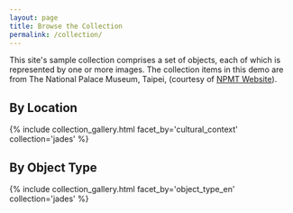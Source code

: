 ```yaml
---
layout: page
title: Browse the Collection
permalink: /collection/
---
```


This site's sample collection comprises a set of objects, each of which is represented by one or more images. The collection items in this demo are from The National Palace Museum, Taipei, (courtesy of [NPMT Website](https://www.npm.gov.tw/?l=2)).

## By Location
{% include collection_gallery.html facet_by='cultural_context' collection='jades' %}

## By Object Type
{% include collection_gallery.html facet_by='object_type_en' collection='jades' %}
